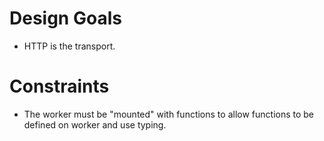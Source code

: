 # Design Goals
- HTTP is the transport.

# Constraints
- The worker must be "mounted" with functions to allow functions to be defined on worker and use typing.